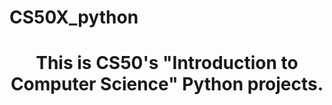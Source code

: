 # CS50X_python
<h1 align="center">
  This is CS50's "Introduction to Computer Science" Python projects.
</h1>
